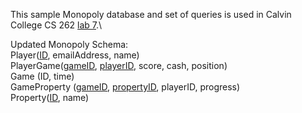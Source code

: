 This sample Monopoly database and set of queries is used in Calvin College
CS 262 [lab 7](https://cs.calvin.edu/courses/cs/262/kvlinden/07is/lab.html).\

Updated Monopoly Schema:\
Player(<ins>ID</ins>, emailAddress, name)\
PlayerGame(<ins>gameID</ins>, <ins>playerID</ins>, score, cash, position)\
Game (</ins>ID</ins>, time)\
GameProperty (<ins>gameID</ins>, <ins>propertyID</ins>, playerID, progress)\
Property(<ins>ID</ins>, name)